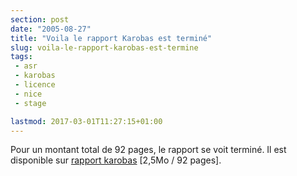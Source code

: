 ```yaml
---
section: post
date: "2005-08-27"
title: "Voila le rapport Karobas est terminé"
slug: voila-le-rapport-karobas-est-termine
tags:
 - asr
 - karobas
 - licence
 - nice
 - stage

lastmod: 2017-03-01T11:27:15+01:00
---
```


Pour un montant total de 92 pages, le rapport se voit terminé. Il est disponible sur [rapport karobas](http://thibault.normand.free.fr/rapports/rap_karobas_2005.pdf) [2,5Mo / 92 pages].
